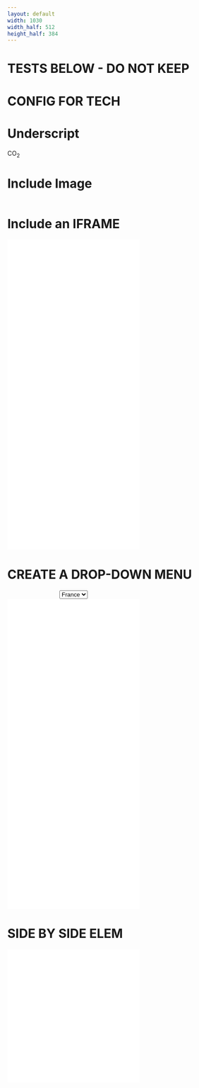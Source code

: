 ```yaml
---
layout: default
width: 1030
width_half: 512
height_half: 384
---
```

# TESTS BELOW - DO NOT KEEP

# CONFIG FOR TECH
<head>
  <style>
  .dropdown-wrapper > div {
    border: 1px solid;
  }
  .dropdown-wrapper-child {
    margin: auto;
    display: flex;
  }
  .dropdown-wrapper-child div {
    flex-grow: 1;
    width: 0;
  }
  .dropdown-wrapper {
    display: inline-block;
  }
  .box2 {
    display:inline-block;
  }
  </style>
</head>


# Underscript
CO<sub>2</sub>

# Include Image

<img src=""></img>

# Include an IFRAME
<div>
  <iframe
    src="img/TimeSliderChoropleth.html"
    height="700"
    width="{{page.width}}"
    frameborder="0"
    scrolling="no"
  ></iframe>
</div>


# CREATE A DROP-DOWN MENU

<div class="dropdown-wrapper">
    <select class="dropdown-wrapper-child" id="TestDropdown">
        <option value="img/TimeSliderChoropleth.html">France</option>
        <option value="">Swiss</option>
    </select>
    <iframe id="diplay_drop" src="img/TimeSliderChoropleth.html" height="700" width="{{page.width}}" frameborder="0" scrolling="no"></iframe>
</div>
<script>
    function loadProjectImage() {
        var img = document.getElementById("diplay_drop");
        img.src = this.value;
        return false;
    }
document.getElementById("TestDropdown").onchange = loadProjectImage;
</script>

# SIDE BY SIDE ELEM

<div class="box2">
    <iframe src="img/TimeSliderChoropleth.html"
    frameborder="0" scrolling="no"
    width="{{page.width_half}}" height="{{page.height_half}}"
    align="left">
    </iframe>
</div>
<div class="box2">
    <iframe src="img/TimeSliderChoropleth.html"
    frameborder="0" scrolling="no"
    width="{{page.width_half}}"
    height="{{page.height_half}}" 
    align="left">
    </iframe>
</div>